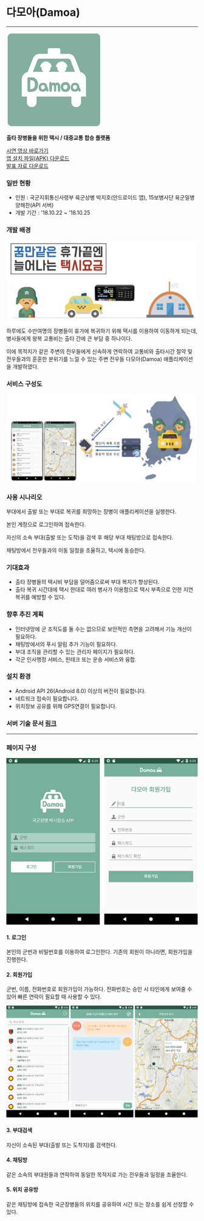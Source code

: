 # 다모아(Damoa)
---
![](./docs/splash.png)  


**출타 장병들을 위한 택시 / 대중교통 합승 플랫폼**

[시연 영상 바로가기](https://youtu.be/p-DyMTscsSk)  
[앱 설치 파일(APK) 다운로드](http://download.live2skull.net/damoa.apk)  
[발표 자료 다운로드](http://download.live2skull.net/presentation.zip)  

### 일반 현황
 - 인원 : 국군지휘통신사령부 육군상병 박지호(안드로이드 앱), 15보병사단 육군일병 양해찬(API 서버)
 - 개발 기간 : '18.10.22 ~ '18.10.25

### 개발 배경

![](./docs/background.jpg)  
하루에도 수만여명의 장병들이 휴가에 복귀하기 위해 택시를 이용하여 이동하게 되는데, 병사들에게 왕복 교통비는 출타 간에 큰 부담 중 하나이다.

이에 목적지가 같은 주변의 전우들에게 신속하게 연락하여 교통비와 출타시간 절약 및 전우들과의 훈훈한 분위기를 느낄 수 있는 주변 전우들 다모아(Damoa) 애플리케이션을 개발하였다.  



### 서비스 구성도
![](./docs/paint.jpg)  


### 사용 시나리오

부대에서 출발 또는 부대로 복귀를 희망하는 장병이 애플리케이션을 실행한다.

본인 계정으로 로그인하여 접속한다.

자신의 소속 부대(출발 또는 도착)을 검색 후 해당 부대 채팅방으로 접속한다.

채팅방에서 전우들과의 이동 일정을 조율하고, 택시에 동승한다.

### 기대효과

 - 출타 장병들의 택시비 부담을 덜어줌으로써 부대 복지가 향상된다.
 - 출타 복귀 시간대에 택시 한대로 여러 병사가 이용함으로 택시 부족으로 인한 지연복귀를 예방할 수 있다.

### 향후 추진 계획

 - 인터넷망에 군 조직도를 둘 수는 없으므로 보안적인 측면을 고려해서 기능 개선이 필요하다.
 - 채팅방에서의 푸시 알림 추가 기능이 필요하다.
 - 부대 조직을 관리할 수 있는 관리자 페이지가 필요하다.
 - 각군 인사행정 서비스, 핀테크 또는 운송 서비스와 융합.


### 설치 환경
 - Android API 26(Android 8.0) 이상의 버전이 필요합니다.
 - 네트워크 접속이 필요합니다.
 - 위치정보 공유를 위해 GPS연결이 필요합니다.

### 서버 기술 문서 [링크](/damoa-server/readme.md)


---


### 페이지 구성
![](./docs/1.png)
#### 1. 로그인 

본인의 군번과 비밀번호를 이용하여 로그인한다. 기존의 회원이 아니라면, 회원가입을 진행한다.

#### 2. 회원가입 

군번, 이름, 전화번호로 회원가입이 가능하다. 전화번호는 승인 시 타인에게 보여줄 수 있어 빠른 연락이 필요할 때 사용할 수 있다.

![](./docs/2.png)

#### 3. 부대검색 

자신이 소속된 부대(출발 또는 도착지)를 검색한다.

#### 4. 채팅방 

같은 소속의 부대원들과 연락하여 동일한 목적지로 가는 전우들과 일정을 조율한다.

#### 5. 위치 공유방

같은 채팅방에 접속한 국군장병들의 위치를 공유하여 시간 또는 장소를 쉽게 선정할 수 있다.

